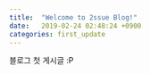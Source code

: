 ```yaml
---
title:  "Welcome to 2ssue Blog!"
date:   2019-02-24 02:48:24 +0900
categories: first_update
---
```


블로그 첫 게시글 :P